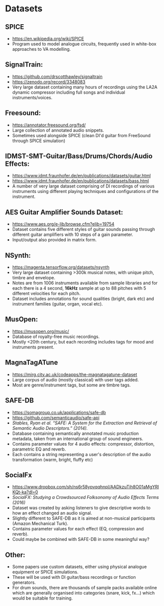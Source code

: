 # Datasets 

## SPICE
  - https://en.wikipedia.org/wiki/SPICE
  - Program used to model analogue circuits, frequently used in white-box approaches to VA modelling.

## SignalTrain: 
  - https://github.com/drscotthawley/signaltrain
  - https://zenodo.org/record/3348083
  - Very large dataset containing many hours of recordings using the LA2A dynamic compressor including full songs and individual instruments/voices.
  
## Freesound:
  - https://annotator.freesound.org/fsd/
  - Large collection of annotated audio snippets. 
  - Sometimes used alongside SPICE (clean DI'd guitar from FreeSound through SPICE simulation)

## IDMST-SMT-Guitar/Bass/Drums/Chords/Audio Effects:
  - https://www.idmt.fraunhofer.de/en/publications/datasets/guitar.html
  - https://www.idmt.fraunhofer.de/en/publications/datasets/bass.html
  - A number of very large dataset comprising of DI recordings of various instruments using different playing techniques and configurations of the instrument.

## AES Guitar Amplifier Sounds Dataset:
  - https://www.aes.org/e-lib/browse.cfm?elib=19754
  - Dataset contains five different styles of guitar sounds passing through different guitar amplifiers with 10 steps of a gain parameter.
  - Input/output also provided in matrix form.
  
## NSynth:
  - https://magenta.tensorflow.org/datasets/nsynth
  - Very large dataset containing >300k musical notes, with unique pitch, timbre and envelope.
  - Notes are from 1006 instruments available from sample libraries and for each there is a 4 second, **16kHz** sample at up to 88 pitches with 5 different velocities for each pitch.
  - Dataset includes annotations for sound qualities (bright, dark etc) and instrument families (guitar, organ, vocal etc).

## MusOpen:
  - https://musopen.org/music/
  - Database of royalty-free music recordings.
  - Mostly <20th century, but each recording includes tags for mood and instruments present.

## MagnaTagATune
- https://mirg.city.ac.uk/codeapps/the-magnatagatune-dataset
- Large corpus of audio (mostly classical) with user tags added.
- Most are genre/instrument tags, but some are timbre tags.

## SAFE-DB
- https://somagroup.co.uk/applications/safe-db
- https://github.com/semanticaudio/safe-api
- *Stables, Ryan et al. “SAFE: A System for the Extraction and Retrieval of Semantic Audio Descriptors.” (2014).*
- Database containing semantically annotated music production metadata, taken from an international group of sound engineers.
- Contains parameter values for 4 audio effects: compressor, distortion, parametric EQ and reverb.
- Each contains a string representing a user's description of the audio transformation (warm, bright, fluffy etc)

## SocialFx
- https://www.dropbox.com/sh/ns6r58ypvqqhnpl/AADkzuTih8O01aMgYRlKQt-ka?dl=0
- *SocialFX: Studying a Crowdsourced Folksonomy of Audio Effects Terms (2016)*
- Dataset was created by asking listeners to give descriptive words to how an effect changed an audio signal.
- Slightly different to SAFE-DB as it is aimed at non-musical participants (Amazon Mechanical Turk).
- Contains parameter values for each effect (EQ, compression and reverb).
- Could maybe be combined with SAFE-DB in some meaningful way?

## Other:
  - Some papers use custom datasets, either using physical analogue equipment or SPICE simulations.
  - These will be used with DI guitar/bass recordings or function generators.
  - For drum sounds, there are thousands of sample packs available online which are generally organised into categories (snare, kick, fx...) which would be suitable for training.

